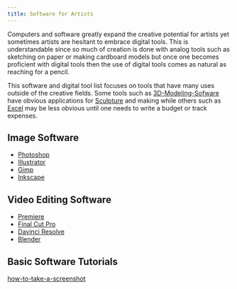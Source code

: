 ```yaml
---
title: Software for Artists
---
```


Computers and software greatly expand the creative potential for artists yet sometimes artists are hesitant to embrace digital tools. This is understandable since so much of creation is done with analog tools such as sketching on paper or making cardboard models but once one becomes proficient with digital tools then the use of digital tools comes as natural as reaching for a pencil.

This software and digital tool list focuses on tools that have many uses outside of the creative fields. Some tools such as [3D-Modeling-Sofware](../3d-modeling/3d-modeling-software.md) have obvious applications for [Sculpture](../Sculpture-and-Expanded-Media/Sculpture.md) and making while others such as [Excel](../excel.md) may be less obvious until one needs to write a budget or track expenses.

## Image Software

- [Photoshop](../photoshop.md)
- [Illustrator](../illustrator.md)
- [Gimp](https://www.gimp.org/)
- [Inkscape](https://inkscape.org/)

## Video Editing Software

- [Premiere](../adobe-premiere.md)
- [Final Cut Pro](https://www.apple.com/final-cut-pro/)
- [Davinci Resolve](https://www.blackmagicdesign.com/products/davinciresolve)
- [Blender](../3d-modeling/blender.md)

## Basic Software Tutorials

[how-to-take-a-screenshot](../tutorials/how-to-take-a-screenshot.md)
